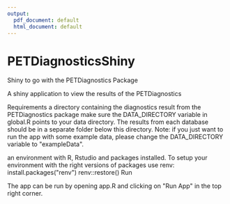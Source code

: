 ```yaml
---
output:
  pdf_document: default
  html_document: default
---
```

# PETDiagnosticsShiny
Shiny to go with the PETDiagnostics Package

A shiny application to view the results of the PETDiagnostics

Requirements
a directory containing the diagnostics result from the PETDiagnostics package
make sure the DATA_DIRECTORY variable in global.R points to your data directory. The results from each database should be in a separate folder below this directory. Note: if you just want to run the app with some example data, please change the DATA_DIRECTORY variable to "exampleData". 

an environment with R, Rstudio and packages installed. To setup your environment with the right versions of packages use renv:
install.packages("renv") 
renv::restore()
Run

The app can be run by opening app.R and clicking on "Run App" in the top right corner.
